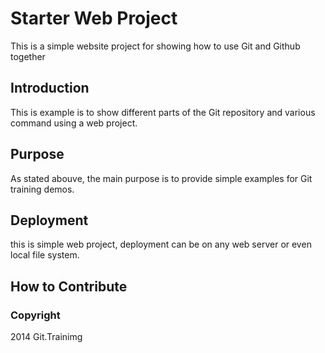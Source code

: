 # Starter Web Project

This is a simple website project for showing how to use Git and Github together

## Introduction

This is example is to show different parts of the Git repository and various command using a web project.

## Purpose

As stated abouve, the main purpose is to provide simple examples for Git training demos.

## Deployment

this is simple web project, deployment can be on any web server or even local file system.

## How to Contribute

### Copyright

2014 Git.Trainimg